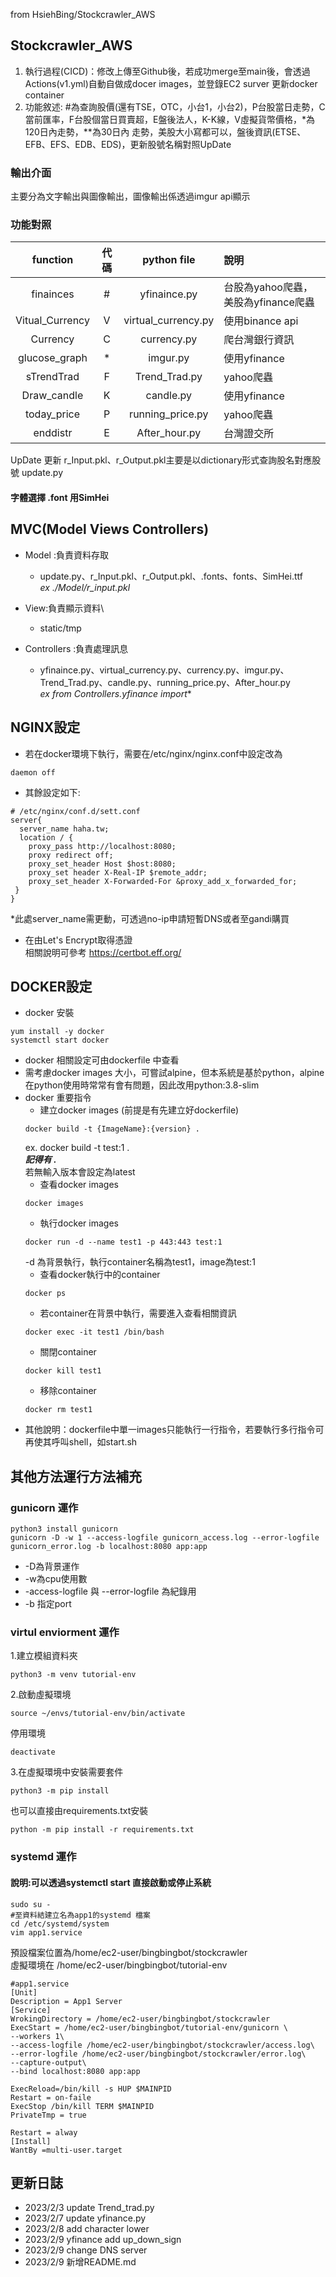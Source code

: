 from HsiehBing/Stockcrawler_AWS
## Stockcrawler_AWS
1. 執行過程(CICD)：修改上傳至Github後，若成功merge至main後，會透過Actions(v1.yml)自動自做成docer images，並登錄EC2 surver 更新docker container
2. 功能敘述: #為查詢股價(還有TSE，OTC，小台1，小台2)，P台股當日走勢，C當前匯率，F台股個當日買賣超，E盤後法人，K-K線，V虛擬貨幣價格，*為120日內走勢，**為30日內 走勢，美股大小寫都可以，盤後資訊(ETSE、EFB、EFS、EDB、EDS)，更新股號名稱對照UpDate
### 輸出介面 
主要分為文字輸出與圖像輸出，圖像輸出係透過imgur api顯示

### 功能對照

  | function        | 代碼   | python file          | 說明                              |
  | :----:          | :----: | :----:              | :----                             |
  | finainces       | #      | yfinaince.py        | 台股為yahoo爬蟲，美股為yfinance爬蟲 |
  | Vitual_Currency | V      | virtual_currency.py | 使用binance api                   |
  | Currency        | C      | currency.py         | 爬台灣銀行資訊                     |
  | glucose_graph   | *      | imgur.py            | 使用yfinance                      |
  | sTrendTrad      | F      | Trend_Trad.py       | yahoo爬蟲                         |
  | Draw_candle     | K      | candle.py           | 使用yfinance                      |
  | today_price     | P      | running_price.py    | yahoo爬蟲                         |
  | enddistr        | E      | After_hour.py       | 台灣證交所                         |\

UpDate 更新 r_Input.pkl、r_Output.pkl主要是以dictionary形式查詢股名對應股號  update.py
#### 字體選擇 .font 用SimHei

## MVC(Model Views Controllers)
- Model :負責資料存取
  - update.py、r_Input.pkl、r_Output.pkl、.fonts、fonts、SimHei.ttf \
  *ex ./Model/r_input.pkl*

- View:負責顯示資料\
  - static/tmp

- Controllers :負責處理訊息
  - yfinaince.py、virtual_currency.py、currency.py、imgur.py、Trend_Trad.py、candle.py、running_price.py、After_hour.py \
    *ex from Controllers.yfinance import**
## NGINX設定
* 若在docker環境下執行，需要在/etc/nginx/nginx.conf中設定改為
```
daemon off
```
* 其餘設定如下:
```
# /etc/nginx/conf.d/sett.conf
server{
  server_name haha.tw;
  location / {
    proxy_pass http://localhost:8080;
    proxy redirect off;
    proxy_set_header Host $host:8080;
    proxy_set header X-Real-IP $remote_addr;
    proxy_set_header X-Forwarded-For &proxy_add_x_forwarded_for;
 }
}
```
  *此處server_name需更動，可透過no-ip申請短暫DNS或者至gandi購買
* 在由Let's Encrypt取得憑證 \
  相關說明可參考 https://certbot.eff.org/
  
## DOCKER設定
* docker 安裝
```
yum install -y docker
systemctl start docker
```
* docker 相關設定可由dockerfile 中查看
* 需考慮docker images 大小，可嘗試alpine，但本系統是基於python，alpine在python使用時常常有會有問題，因此改用python:3.8-slim
* docker 重要指令
  * 建立docker images (前提是有先建立好dockerfile)
  ```
  docker build -t {ImageName}:{version} .
  ```
  ex. docker build -t test:1 .\
  ***記得有 .***\
  若無輸入版本會設定為latest
  * 查看docker images
  ```
  docker images
  ```
  * 執行docker images
  ```
  docker run -d --name test1 -p 443:443 test:1
  ```
  -d 為背景執行，執行container名稱為test1，image為test:1
  * 查看docker執行中的container
  ```
  docker ps
  ```
  * 若container在背景中執行，需要進入查看相關資訊
  ```
  docker exec -it test1 /bin/bash
  ```
  * 關閉container
  ```
  docker kill test1
  ```
  * 移除container
  ```
  docker rm test1
  ```
* 其他說明：dockerfile中單一images只能執行一行指令，若要執行多行指令可再使其呼叫shell，如start.sh  
## 其他方法運行方法補充
### gunicorn 運作
```
python3 install gunicorn
gunicorn -D -w 1 --access-logfile gunicorn_access.log --error-logfile gunicorn_error.log -b localhost:8080 app:app
```
* -D為背景運作
* -w為cpu使用數
* -access-logfile 與 --error-logfile 為紀錄用
* -b 指定port

### virtul enviorment 運作
1.建立模組資料夾
```python3
python3 -m venv tutorial-env
```
2.啟動虛擬環境
```
source ~/envs/tutorial-env/bin/activate
```
停用環境
```
deactivate
```
3.在虛擬環境中安裝需要套件
```python3
python3 -m pip install
```
也可以直接由requirements.txt安裝
```python3
python -m pip install -r requirements.txt
```
### systemd 運作
#### 說明:可以透過systemctl start 直接啟動或停止系統
```
sudo su -
#至資料結建立名為app1的systemd 檔案
cd /etc/systemd/system
vim app1.service
```
預設檔案位置為/home/ec2-user/bingbingbot/stockcrawler \
虛擬環境在 /home/ec2-user/bingbingbot/tutorial-env
```
#app1.service
[Unit]
Description = App1 Server
[Service]
WrokingDirectory = /home/ec2-user/bingbingbot/stockcrawler
ExecStart = /home/ec2-user/bingbingbot/tutorial-env/gunicorn \
--workers 1\
--access-logfile /home/ec2-user/bingbingbot/stockcrawler/access.log\
--error-logfile /home/ec2-user/bingbingbot/stockcrawler/error.log\
--capture-output\
--bind localhost:8080 app:app

ExecReload=/bin/kill -s HUP $MAINPID
Restart = on-faile
ExecStop /bin/kill TERM $MAINPID
PrivateTmp = true

Restart = alway
[Install]
WantBy =multi-user.target
```
## 更新日誌
* 2023/2/3 update Trend_trad.py 
* 2023/2/7 update yfinance.py
* 2023/2/8 add character lower
* 2023/2/9 yfinance add up_down_sign
* 2023/2/9 change DNS server
* 2023/2/9 新增README.md
